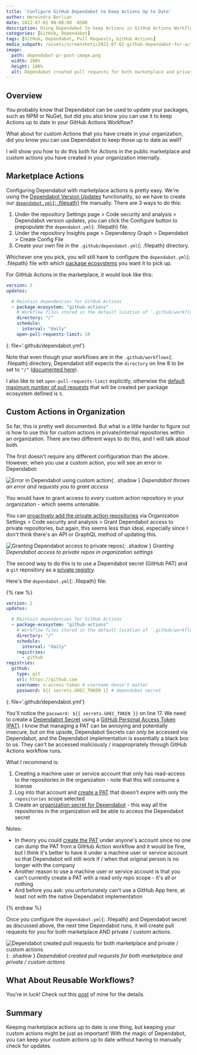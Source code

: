 ```yaml
---
title: 'Configure GitHub Dependabot to Keep Actions Up to Date'
author: Herwindra Berlian
date: 2022-07-02 08:00:00 -0500
description: Using Dependabot to keep Actions in GitHub Actions Workflows up to date, including how this works for custom private/internal actions within an organization
categories: [GitHub, Dependabot]
tags: [GitHub, Dependabot, Pull Requests, GitHub Actions]
media_subpath: /assets/screenshots/2022-07-02-github-dependabot-for-actions
image:
  path: dependabot-pr-post-image.png
  width: 100%
  height: 100%
  alt: Dependabot created pull requests for both marketplace and private / custom actions
---
```


## Overview

You probably know that Dependabot can be used to update your packages, such as NPM or NuGet, but did you also know you can use it to keep Actions up to date in your GitHub Actions Workflow?

What about for custom Actions that you have create in your organization, did you know you can use Dependabot to keep those up to date as well?

I will show you how to do this both for Actions in the public marketplace and custom actions you have created in your organization internally.

## Marketplace Actions

Configuring Dependabot with marketplace actions is pretty easy. We're using the [Dependabot Version Updates](https://docs.github.com/en/code-security/dependabot/dependabot-version-updates/configuring-dependabot-version-updates) functionality, so we have to create our [`dependabot.yml`{: .filepath}](https://docs.github.com/en/code-security/dependabot/dependabot-version-updates/configuration-options-for-the-dependabot.yml-file) file manually. There are 3 ways to do this:

1. Under the repository Settings page > Code security and analysis > Dependabot version updates, you can click the Configure button to prepopulate the `dependabot.yml`{: .filepath} file.
2. Under the repository Insights page > Dependency Graph > Dependabot > Create Config File
3. Create your own file in the `.github/dependabot.yml`{: .filepath} directory.

Whichever one you pick, you will still have to configure the `dependabot.yml`{: .filepath} file with which [package ecosystems](https://docs.github.com/en/code-security/dependabot/dependabot-version-updates/configuration-options-for-the-dependabot.yml-file#package-ecosystem) you want it to pick up.

For GitHub Actions in the marketplace, it would look like this:

```yml
version: 2
updates:

  # Maintain dependencies for GitHub Actions
  - package-ecosystem: "github-actions"
    # Workflow files stored in the default location of `.github/workflows`
    directory: "/"
    schedule:
      interval: "daily"
    open-pull-requests-limit: 10
```
{: file='.github/dependabot.yml'}

Note that even though your workflows are in the `.github/workflows`{: .filepath} directory, Dependabot still expects the `directory` on line 8 to be set to `"/"` ([documented here](https://docs.github.com/en/code-security/dependabot/dependabot-version-updates/configuration-options-for-the-dependabot.yml-file#directory)).

I also like to set `open-pull-requests-limit` explicitly, otherwise the [default maximum number of pull requests](https://docs.github.com/en/code-security/dependabot/dependabot-version-updates/configuration-options-for-the-dependabot.yml-file#open-pull-requests-limit) that will be created per package ecosystem defined is `5`.

## Custom Actions in Organization

So far, this is pretty well documented. But what is a little harder to figure out is how to use this for custom actions in private/internal repositories within an organization. There are two different ways to do this, and I will talk about both.

The first doesn't require any different configuration than the above. However, when you use a custom action, you will see an error in Dependabot:

![Error in Dependabot using custom action](dependabot-error.png){: .shadow }
_Dependabot throws an error and requests you to grant access_

You would have to grant access to _every_ custom action repository in your organization - which seems untenable. 

You can [proactively add the private action repositories](https://docs.github.com/en/organizations/keeping-your-organization-secure/managing-security-settings-for-your-organization/managing-security-and-analysis-settings-for-your-organization#allowing-dependabot-to-access-private-dependencies) via Organization Settings > Code security and analysis > Grant Dependabot access to private repositories, but again, this seems less than ideal, especially since I don't think there's an API or GraphQL method of updating this. 

![Granting Dependabot access to private repos](dependabot-private-repos.png){: .shadow }
_Granting Dependabot access to private repos in organization settings_

The second way to do this is to use a Dependabot secret (GitHub PAT) and a `git` repository as a [private registry](https://docs.github.com/en/code-security/dependabot/dependabot-version-updates/configuration-options-for-the-dependabot.yml-file#git).

Here's the `dependabot.yml`{: .filepath} file:

{% raw %}
```yml
version: 2
updates:

  # Maintain dependencies for GitHub Actions
  - package-ecosystem: "github-actions"
    # Workflow files stored in the default location of `.github/workflows`
    directory: "/"
    schedule:
      interval: "daily"
    registries:
      - github
registries:
  github:
    type: git
    url: https://github.com
    username: x-access-token # username doesn't matter
    password: ${{ secrets.GHEC_TOKEN }} # dependabot secret
```
{: file='.github/dependabot.yml'}

You'll notice the `password: ${{ secrets.GHEC_TOKEN }}` on line 17. We need to create a [Dependabot Secret](https://docs.github.com/en/code-security/dependabot/working-with-dependabot/managing-encrypted-secrets-for-dependabot) using a [GitHub Personal Access Token (PAT)](https://docs.github.com/en/authentication/keeping-your-account-and-data-secure/creating-a-personal-access-token). I know that managing a PAT can be annoying and potentially insecure, but on the upside, Dependabot Secrets can _only_ be accessed via Dependabot, and the Dependabot implementation is essentially a black box to us. They can't be accessed maliciously / inappropriately through GitHub Actions workflow runs.

What I recommend is:

1. Creating a machine user or service account that only has read-access to the repositories in the organization - note that this will consume a license
2. Log into that account and [create a PAT](https://github.com/settings/personal-access-tokens/new) that doesn't expire with only the `repositories` scope selected
3. Create an [organization secret for Dependabot](https://docs.github.com/en/code-security/dependabot/working-with-dependabot/managing-encrypted-secrets-for-dependabot#adding-an-organization-secret-for-dependabot) - this way all the repositories in the organization will be able to access the Dependabot secret

Notes: 
- In theory you could [create the PAT](https://github.com/settings/personal-access-tokens/new) under anyone's account since no one can dump the PAT from a GitHub Action workflow and it would be fine, but I think it's better to have it under a machine user or service account so that Dependabot will still work if / when that original person is no longer with the company
- Another reason to use a machine user or service account is that you can't currently create a PAT with a read only repo scope - it's all or nothing
- And before you ask: you unfortunately can't use a GitHub App here, at least not with the native Dependabot implementation

{% endraw %}

Once you configure the `dependabot.yml`{: .filepath} and Dependabot secret as discussed above, the next time Dependabot runs, it will create pull requests for you for both marketplace AND private / custom actions.

![Dependabot created pull requests for both marketplace and private / custom actions](dependabot-pr.png){: .shadow }
_Dependabot created pull requests for both marketplace and private / custom actions_

## What About Reusable Workflows?

You're in luck! Check out this [post](/posts/dependabot-reusable-workflows/) of mine for the details.

## Summary

Keeping marketplace actions up to date is one thing, but keeping your custom actions might be just as important! With the magic of Dependabot, you can keep your custom actions up to date without having to manually check for updates.
